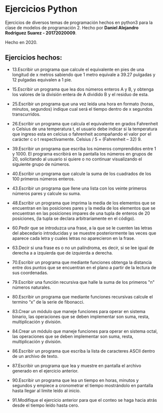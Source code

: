 # Ejercicios Python
Ejercicios de diversos temas de programación hechos en python3 para la clase de modelos de programación 2. Hecho por **Daniel Alejandro Rodriguez Suarez  - 20172020009**.

Hecho en 2020.

## Ejercicios hechos:
* 13.Escribir un programa que calcule el equivalente en pies de una longitud de x metros
sabiendo que 1 metro equivale a 39.27 pulgadas y 12 pulgadas equivalen a 1 pie.


* 15.Escribir un programa que lea dos números enteros A y B, y obtenga los valores de la
división entera de A dividido B y el residuo de esta.

* 25.Escribir un programa que una vez leída una hora en formato (horas, minutos, segundos)
indique cual será el tiempo dentro de x segundos transcurridos.

* 26.Escribir un programa que calcula el equivalente en grados Fahrenheit o Celsius de una
temperatura t, el usuario debe indicar si la temperatura que ingreso esta en celcius o
fahrenheit acompañando el valor por el carácter c o t respectivamente.
Celsius / 5 = (Fahrenheit – 32) 9.

* 39.Escribir un programa que escriba los números comprendidos entre 1 y 1000. El programa
escribirá en la pantalla los números en grupos de 20, solicitando al usuario si quiere o no
continuar visualizando el siguiente grupo de números.

* 40.Escribir un programa que calcule la suma de los cuadrados de los 100 primeros números
enteros.

* 43.Escribir un programa que llene una lista con los veinte primeros números pares y calcule su
suma.


* 48.Escribir un programa que imprima la media de los elementos que se encuentran en las
posiciones pares y la media de los elementos que se encuentran en las posiciones impares de una tupla de enteros de 20 posiciones, (la tupla se declara arbitrariamente en el código).

* 60.Pedir que se introduzca una frase, a la que se le cuenten las letras del abecedario
introducidas y se muestre posteriormente las veces que aparece cada letra y cuales letras no
aparecieron en la frase.

* 63.Decir si una frase es o no un palíndroma, es decir, si se lee igual de derecha a a izquierda
que de izquierda a derecha.

* 70.Escribir un programa que mediante funciones obtenga la distancia entre dos puntos que se
encuentran en el plano a partir de la lectura de sus coordenadas.

* 79.Escribir una función recursiva que halle la suma de los primeros "n" números naturales.

* 80.Escribir un programa que mediante funciones recursivas calcule el termino “x” de la serie de
fibonacci.

* 83.Crear un módulo que maneje funciones para operar en sistema binario, las operaciones que
se deben implementar son suma, resta, multiplicación y división.

* 84.Crear un módulo que maneje funciones para operar en sistema octal, las operaciones que se
deben implementar son suma, resta, multiplicación y división.

* 86.Escribir un programa que escriba la lista de caracteres ASCII dentro de un archivo de texto.

* 87.Escribir un programa que lea y muestre en pantalla el archivo generado en el ejercicio
anterior.

* 90.Escribir un programa que lea un tiempo en horas, minutos y segundos y empiece a
cronometrar el tiempo mostrándolo en pantalla hasta llegar al limite leído al inicio.

* 91.Modifique el ejercicio anterior para que el conteo se haga hacia atrás desde el tiempo leído
hasta cero.
